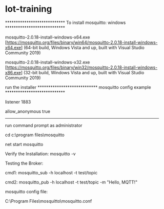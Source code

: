 # Iot-training
**************************** To install mosquitto: windows ****************************

mosquitto-2.0.18-install-windows-x64.exe [https://mosquitto.org/files/binary/win64/mosquitto-2.0.18-install-windows-x64.exe] (64-bit build, Windows Vista and up, built with Visual Studio Community 2019)

mosquitto-2.0.18-install-windows-x32.exe [https://mosquitto.org/files/binary/win32/mosquitto-2.0.18-install-windows-x86.exe] (32-bit build, Windows Vista and up, built with Visual Studio Community 2019)

run the installer
**************************** mosquitto config example ****************************

listener 1883

allow_anonymous true

******************************************************************************
run command prompt as administrator

cd c:\program files\mosquitto

net start mosquitto

Verify the Installation: mosquitto -v

Testing the Broker:

cmd1: mosquitto_sub -h localhost -t test/topic

cmd2: mosquitto_pub -h localhost -t test/topic -m "Hello, MQTT!"

mosquitto config file:

C:\Program Files\mosquitto\mosquitto.conf

